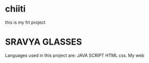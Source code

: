 # chiiti
this is my frt project 
<h1>SRAVYA GLASSES</h1>
Languages used in this project  are:
JAVA SCRIPT
HTML
css.
My web
